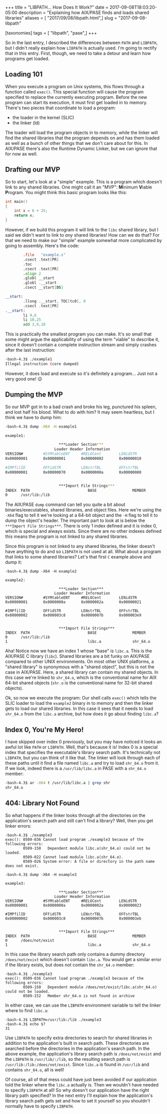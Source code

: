 +++
title = "LIBPATH... How Does It Work?"
date = 2017-09-08T18:03:20-05:00
description = "Explaining how AIX/PASE finds and loads shared libraries"
aliases = [ "2017/09/08/libpath.html",]
slug = "2017-09-08-libpath"

[taxonomies]
tags = [ "libpath", "pase",]
+++

So in the last entry, I described the differences between `PATH` and `LIBPATH`, but I didn't really explain how `LIBPATH` is actually used. I'm going to rectify that in this entry. First, though, we need to take a detour and learn how programs get loaded.

<!-- more -->

## Loading 101

When you execute a program on Unix systems, this flows through a function called `exec()`. This special function will cause the program specified to replace the currently executing program. Before the new program can start its execution, it must first get loaded in to memory. There's two pieces that coordinate to load a program:

- the loader in the kernel (SLIC)
- the linker (ld)

The loader will load the program objects in to memory, while the linker will find the shared libraries that the program depends on and has them loaded as well as a bunch of other things that we don't care about for this. In AIX/PASE there's also the Runtime Dynamic Linker, but we can ignore that for now as well.

## Drafting our MVP
So to start, let's look at a "simple" example. This is a program which doesn't link to any shared libraries. One might call it an "MVP": **M**inimum **V**iable **P**rogram. You might think this basic program looks like this:

```C
int main()
{
    int x = 6 + 25;
    return x;
}
```

However, if we build this program it will link to the `libc` shared library, but I said we didn't want to link to *any* shared libraries! How can we do that? For that we need to make our "simple" example somewhat more complicated by going to assembly. Here's the code:

```asm
        .file   "example.s"
        .csect .text[PR]
        .toc
        .csect .text[PR]
        .align 2
        .globl __start
        .globl .__start
        .csect __start[DS]

__start:
        .llong .__start, TOC[tc0], 0
        .csect .text[PR]
.__start:
        li 9,6
        li 10,25
        add 3,9,10
```

This is practically the smallest program you can make. It's so small that some might argue the applicability of using the term "viable" to describe it, since it doesn't contain a complete instruction stream and simply crashes after the last instruction:

```bash
-bash-4.3$ ./example1
Illegal instruction (core dumped)
```

However, it does load and execute so it's definitely a program... Just not a very good one! :wink:

## Dumping the MVP

So our MVP got in to a bad crash and broke his leg, punctured his spleen, and lost half his blood. What to do with him? It may seem heartless, but I think we have to dump him:

```bash
-bash-4.3$ dump -X64 -H example1

example1:

                        ***Loader Section***
                      Loader Header Information
VERSION#         #SYMtableENT     #RELOCent        LENidSTR
0x00000001       0x00000001       0x00000002       0x00000010

#IMPfilID        OFFidSTR         LENstrTBL        OFFstrTBL
0x00000001       0x00000070       0x0000000a       0x00000080


                        ***Import File Strings***
INDEX  PATH                          BASE                MEMBER
0      /usr/lib:/lib
```

The AIX/PASE `dump` command can tell you quite a bit about binaries/executables, shared libraries, and object files. Here we're using the `-X64` flag to tell it we're looking at a 64-bit object and the `-H` flag to tell it to dump the object's header. The important part to look at is below the `***Import File Strings***`. There is only 1 index defined and it is index 0, which is special and always exists. Since there are no other indexes defined this means the program is not linked to any shared libraries.

Since this program is not linked to any shared libraries, the linker doesn't have anything to do and so `LIBPATH` is not used at all. What about a program that links to some shared libraries? Let's that first `C` example above and dump it:

```
-bash-4.3$ dump -X64 -H example2

example2:

                        ***Loader Section***
                      Loader Header Information
VERSION#         #SYMtableENT     #RELOCent        LENidSTR
0x00000001       0x0000000a       0x0000002a       0x00000021

#IMPfilID        OFFidSTR         LENstrTBL        OFFstrTBL
0x00000002       0x000003c8       0x0000007b       0x000003e9


                        ***Import File Strings***
INDEX  PATH                          BASE                MEMBER
0      /usr/lib:/lib
1                                    libc.a              shr_64.o
```

Aha! Notice now we have an index 1 whose "base" is `libc.a`. This is the AIX/PASE C library (`libc`). Shared libraries are a bit funky on AIX/PASE compared to other UNIX environments. On most other UNIX platforms, a "shared library" is synonymous with a "shared object", but this is not the case in AIX/PASE. Here, a shared library can contain my shared objects. In this case we're linked to `shr_64.o`, which is the conventional name for AIX 64-bit shared objects (`shr.o` is the conventional name for 32-bit shared objects).

Ok, so now we execute the program: Our shell calls `exec()` which tells the SLIC loader to load the `example2` binary in to memory and then the linker gets to load our shared libraries. In this case it sees that it needs to load `shr_64.o` from the `libc.a` archive, but how does it go about finding `libc.a`?

## Index 0, You're My Hero!

I have skipped over index 0 previously, but you may have noticed it looks an awful lot like `PATH` or `LIBPATH`. Well, that's because it is! Index 0 is a special index that specifies the executable's library search path. It's technically not `LIBPATH`, but you can think of it like that. The linker will look through each of these paths until it find a file named `libc.a` and try to load `shr_64.o` from it. If we look, indeed there is a `/usr/lib/libc.a` in PASE with a `shr_64.o` member:

```bash
-bash-4.3$ ar -X64 t /usr/lib/libc.a | grep shr
shr_64.o
```

## 404: Library Not Found

So what happens if the linker looks through all the directories on the application's search path and still can't find a library? Well, then you get linker errors:

```
-bash-4.3$ ./example3
exec(): 0509-036 Cannot load program ./example3 because of the following errors:
        0509-150   Dependent module libc.a(shr_64.o) could not be loaded.
        0509-022 Cannot load module libc.a(shr_64.o).
        0509-026 System error: A file or directory in the path name does not exist.

-bash-4.3$ dump -X64 -H example3

example3:

                        ***Loader Section***
                      Loader Header Information
VERSION#         #SYMtableENT     #RELOCent        LENidSTR
0x00000001       0x0000000a       0x0000002a       0x00000023

#IMPfilID        OFFidSTR         LENstrTBL        OFFstrTBL
0x00000002       0x000003c8       0x0000007b       0x000003eb


                        ***Import File Strings***
INDEX  PATH                          BASE                MEMBER
0      /does/not/exist
1                                    libc.a              shr_64.o
```

In this case the library search path only contains a dummy directory `/does/not/exist` which doesn't contain `libc.a`. You would get a similar error if the library exists, but does not contain the `shr_64.o` member:

```
-bash-4.3$ ./example3
exec(): 0509-036 Cannot load program ./example3 because of the following errors:
        0509-150   Dependent module /does/not/exist/libc.a(shr_64.o) could not be loaded.
        0509-152   Member shr_64.o is not found in archive
```

In either case, we can use the `LIBPATH` environment variable to tell the linker where to find `libc.a`:

```
-bash-4.3$ LIBPATH=/usr/lib:/lib ./example3
-bash-4.3$ echo $?
31
```

Use `LIBPATH` to specify extra directories to search for shared libraries in addition to the application's built in search path. These directories are searched before the directories in the application's search path. In the above example, the application's library search path is `/does/not/exist` and the `LIBPATH` is `/usr/lib/:/lib`, so the resulting search path is `/usr/lib:/lib:/does/not/exist`. Since `libc.a` is found in `/usr/lib` and contains `shr_64.o`, all is well!

Of course, all of that mess could have just been avoided if our application told the linker where the `libc.a` actually is. Then we wouldn't have needed to specify `LIBPATH` at all! So why doesn't our application have the right library path specified? In the next entry I'll explain how the application's library search path gets set and how to set it yourself so you shouldn't normally have to specify `LIBPATH`.
